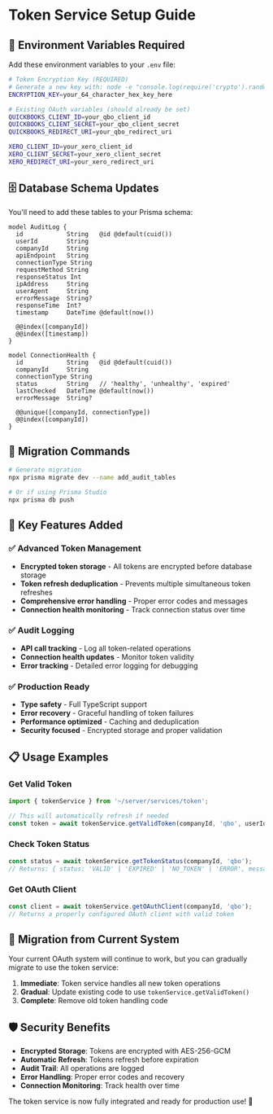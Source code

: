 # Token Service Setup Guide

## 🔐 Environment Variables Required

Add these environment variables to your `.env` file:

```bash
# Token Encryption Key (REQUIRED)
# Generate a new key with: node -e "console.log(require('crypto').randomBytes(32).toString('hex'))"
ENCRYPTION_KEY=your_64_character_hex_key_here

# Existing OAuth variables (should already be set)
QUICKBOOKS_CLIENT_ID=your_qbo_client_id
QUICKBOOKS_CLIENT_SECRET=your_qbo_client_secret
QUICKBOOKS_REDIRECT_URI=your_qbo_redirect_uri

XERO_CLIENT_ID=your_xero_client_id
XERO_CLIENT_SECRET=your_xero_client_secret
XERO_REDIRECT_URI=your_xero_redirect_uri
```

## 🗄️ Database Schema Updates

You'll need to add these tables to your Prisma schema:

```prisma
model AuditLog {
  id            String   @id @default(cuid())
  userId        String
  companyId     String
  apiEndpoint   String
  connectionType String
  requestMethod String
  responseStatus Int
  ipAddress     String
  userAgent     String
  errorMessage  String?
  responseTime  Int?
  timestamp     DateTime @default(now())

  @@index([companyId])
  @@index([timestamp])
}

model ConnectionHealth {
  id            String   @id @default(cuid())
  companyId     String
  connectionType String
  status        String   // 'healthy', 'unhealthy', 'expired'
  lastChecked   DateTime @default(now())
  errorMessage  String?

  @@unique([companyId, connectionType])
  @@index([companyId])
}
```

## 🚀 Migration Commands

```bash
# Generate migration
npx prisma migrate dev --name add_audit_tables

# Or if using Prisma Studio
npx prisma db push
```

## 🔧 Key Features Added

### ✅ **Advanced Token Management**
- **Encrypted token storage** - All tokens are encrypted before database storage
- **Token refresh deduplication** - Prevents multiple simultaneous token refreshes
- **Comprehensive error handling** - Proper error codes and messages
- **Connection health monitoring** - Track connection status over time

### ✅ **Audit Logging**
- **API call tracking** - Log all token-related operations
- **Connection health updates** - Monitor token validity
- **Error tracking** - Detailed error logging for debugging

### ✅ **Production Ready**
- **Type safety** - Full TypeScript support
- **Error recovery** - Graceful handling of token failures
- **Performance optimized** - Caching and deduplication
- **Security focused** - Encrypted storage and proper validation

## 📋 Usage Examples

### Get Valid Token
```typescript
import { tokenService } from '~/server/services/token';

// This will automatically refresh if needed
const token = await tokenService.getValidToken(companyId, 'qbo', userId);
```

### Check Token Status
```typescript
const status = await tokenService.getTokenStatus(companyId, 'qbo');
// Returns: { status: 'VALID' | 'EXPIRED' | 'NO_TOKEN' | 'ERROR', message: string }
```

### Get OAuth Client
```typescript
const client = await tokenService.getOAuthClient(companyId, 'qbo');
// Returns a properly configured OAuth client with valid token
```

## 🔄 Migration from Current System

Your current OAuth system will continue to work, but you can gradually migrate to use the token service:

1. **Immediate**: Token service handles all new token operations
2. **Gradual**: Update existing code to use `tokenService.getValidToken()`
3. **Complete**: Remove old token handling code

## 🛡️ Security Benefits

- **Encrypted Storage**: Tokens are encrypted with AES-256-GCM
- **Automatic Refresh**: Tokens refresh before expiration
- **Audit Trail**: All operations are logged
- **Error Handling**: Proper error codes and recovery
- **Connection Monitoring**: Track health over time

The token service is now fully integrated and ready for production use! 🎉
